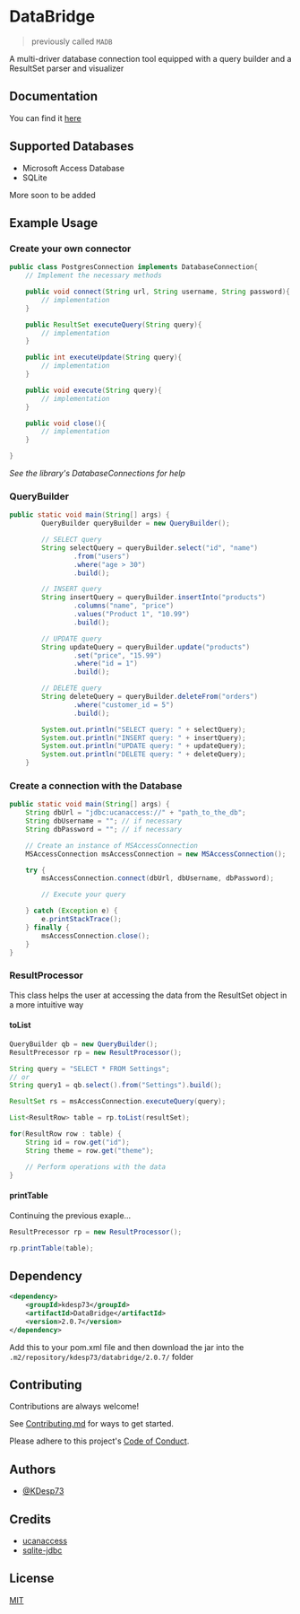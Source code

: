 # DataBridge

> previously called `MADB`

A multi-driver database connection tool equipped with a query builder and a ResultSet parser and visualizer

## Documentation

You can find it [here](https://kdesp73.github.io/DataBridge-Documentation)

## Supported Databases

- Microsoft Access Database
- SQLite

More soon to be added

## Example Usage

### Create your own connector

<div class="mockup-code">

```java
public class PostgresConnection implements DatabaseConnection{
	// Implement the necessary methods

	public void connect(String url, String username, String password){
		// implementation
	}

	public ResultSet executeQuery(String query){
		// implementation
	}

	public int executeUpdate(String query){
		// implementation
	}

	public void execute(String query){
		// implementation
	}

	public void close(){
		// implementation
	}

}
```
</div>


*See the library's DatabaseConnections for help*

### QueryBuilder

<div class="mockup-code">

```java
public static void main(String[] args) {
        QueryBuilder queryBuilder = new QueryBuilder();

        // SELECT query
        String selectQuery = queryBuilder.select("id", "name")
                .from("users")
                .where("age > 30")
                .build();

        // INSERT query
        String insertQuery = queryBuilder.insertInto("products")
                .columns("name", "price")
                .values("Product 1", "10.99")
                .build();

        // UPDATE query
        String updateQuery = queryBuilder.update("products")
                .set("price", "15.99")
                .where("id = 1")
                .build();

        // DELETE query
        String deleteQuery = queryBuilder.deleteFrom("orders")
                .where("customer_id = 5")
                .build();

        System.out.println("SELECT query: " + selectQuery);
        System.out.println("INSERT query: " + insertQuery);
        System.out.println("UPDATE query: " + updateQuery);
        System.out.println("DELETE query: " + deleteQuery);
    }
```

### Create a connection with the Database

```java
public static void main(String[] args) {
	String dbUrl = "jdbc:ucanaccess://" + "path_to_the_db";
	String dbUsername = ""; // if necessary
	String dbPassword = ""; // if necessary

	// Create an instance of MSAccessConnection
	MSAccessConnection msAccessConnection = new MSAccessConnection();

	try {
		msAccessConnection.connect(dbUrl, dbUsername, dbPassword);

		// Execute your query

	} catch (Exception e) {
		e.printStackTrace();
	} finally {
		msAccessConnection.close();
	}
}
```

</div>

### ResultProcessor

This class helps the user at accessing the data from the ResultSet object in a more intuitive way

#### toList

```java
QueryBuilder qb = new QueryBuilder();
ResultPrecessor rp = new ResultProcessor();

String query = "SELECT * FROM Settings";
// or
String query1 = qb.select().from("Settings").build();

ResultSet rs = msAccessConnection.executeQuery(query);

List<ResultRow> table = rp.toList(resultSet);

for(ResultRow row : table) {
	String id = row.get("id");
	String theme = row.get("theme");

	// Perform operations with the data
}
```

#### printTable

Continuing the previous exaple...

```java
ResultPrecessor rp = new ResultProcessor();

rp.printTable(table);
```

## Dependency

```xml
<dependency>
	<groupId>kdesp73</groupId>
	<artifactId>DataBridge</artifactId>
	<version>2.0.7</version>
</dependency>
```

Add this to your pom.xml file and then download the jar into the `.m2/repository/kdesp73/databridge/2.0.7/` folder

## Contributing

Contributions are always welcome!

See [Contributing.md](https://github.com/KDesp73/DataBridge/blob/main/Contributing.md) for ways to get started.

Please adhere to this project's [Code of Conduct](https://github.com/KDesp73/DataBridge/blob/main/CODE_OF_CONDUCT.md).

## Authors

- [@KDesp73](https://github.com/KDesp73)

## Credits

- [ucanaccess](https://ucanaccess.sourceforge.net/site.html)
- [sqlite-jdbc](https://github.com/xerial/sqlite-jdbc)

## License

[MIT](https://choosealicense.com/licenses/mit/)

